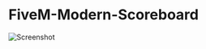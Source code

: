 # FiveM-Modern-Scoreboard
![Screenshot](https://forum.cfx.re/uploads/default/original/4X/3/6/d/36d44907f3c3ee94359bff6297797ec5db7c2d1a.png)
